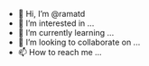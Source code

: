 - 👋 Hi, I’m @ramatd
- 👀 I’m interested in ...
- 🌱 I’m currently learning ...
- 💞️ I’m looking to collaborate on ...
- 📫 How to reach me ...

<!---
ramatd/ramatd is a ✨ special ✨ repository because its `README.md` (this file) appears on your GitHub profile.
You can click the Preview link to take a look at your changes.
--->
